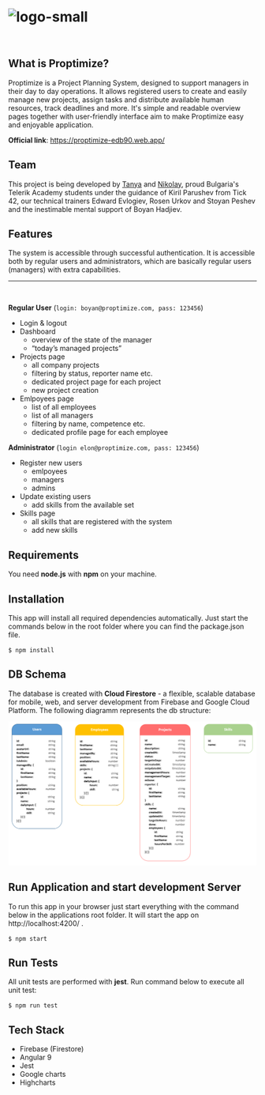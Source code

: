 # <img src="https://i.ibb.co/61q2tKR/logo-small.png" alt="logo-small" border="0">
  </br>

<h2>What is Proptimize?</h2>

Proptimize is a Project Planning System, designed to support managers in their day to day operations. It allows registered users to create and easily manage new projects, assign tasks and distribute available human resources, track deadlines and more.
It's simple and readable overview pages together with user-friendly interface aim to make Proptimize easy and enjoyable application.

**Official link**: https://proptimize-edb90.web.app/ 

<h2>Team</h2>

This project is being developed by <a href="https://gitlab.com/0ligotann">Tanya</a> and <a href="https://gitlab.com/nkoev">Nikolay</a>,
proud Bulgaria's Telerik Academy students under the guidance of Kiril Parushev from Tick 42, our technical trainers Edward Evlogiev, Rosen Urkov and Stoyan Peshev and the inestimable mental support of Boyan Hadjiev.

<h2>Features</h2>
The system is accessible through successful authentication. It is accessible both by regular users and administrators, which are basically regular users (managers) with extra capabilities.

___
</br>

**Regular User** (```login: boyan@proptimize.com, pass: 123456```)
  - Login & logout
  - Dashboard
    - overview of the state of the manager
    - “today’s managed projects”
  - Projects page
    - all company projects
    - filtering by status, reporter name etc.
    - dedicated project page for each project
    - new project creation
  - Emlpoyees page
    - list of all employees
    - list of all managers
    - filtering by name, competence etc.
    - dedicated profile page for each employee

**Administrator** (```login elon@proptimize.com, pass: 123456```)
  - Register new users
    - emlpoyees
    - managers
    - admins
  - Update existing users
    - add skills from the available set
  - Skills page
    - all skills that are registered with the system
    - add new skills

<h2>Requirements</h2>

You need **node.js** with **npm** on your machine. 

<h2>Installation</h2>

<p>This app will install all required dependencies automatically. Just start the commands below in the root folder where you can find the package.json file.</p>

```
$ npm install
```
<h2>DB Schema</h2>

The database is created with **Cloud Firestore** - a flexible, scalable database for mobile, web, and server development from Firebase and Google Cloud Platform. The following diagramm represents the db structure:

![DB Schema](./client/src/assets/db-diagramm.png)

<h2>Run Application and start development Server</h2>

To run this app in your browser just start everything with the command below in the applications root folder. It will start the app on http://localhost:4200/ .

```
$ npm start
```

<h2>Run Tests</h2>

All unit tests are performed with **jest**. Run command below to execute all unit test:

```
$ npm run test
```

<h2>Tech Stack</h2>

  - Firebase (Firestore)
  - Angular 9
  - Jest
  - Google charts
  - Highcharts
